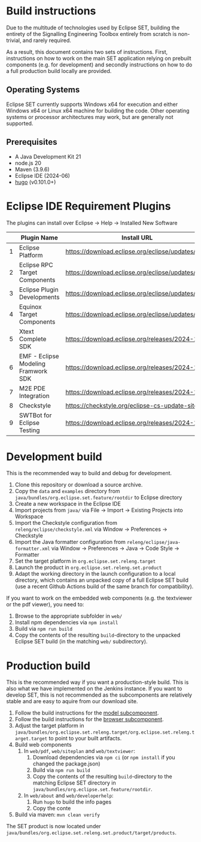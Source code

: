 # Build instructions

Due to the multitude of technologies used by Eclipse SET, building the entirety of the Signalling Engineering Toolbox entirely from scratch is non-trivial, and rarely required. 

As a result, this document contains two sets of instructions.
First, instructions on how to work on the main SET application relying on prebuilt components (e.g. for development) and secondly instructions on how to do a full production build locally are provided. 

## Operating Systems

Eclipse SET currently supports Windows x64 for execution and either Windows x64 or Linux x64 machine for building the code.
Other operating systems or processor architectures may work, but are generally not supported.

## Prerequisites

- A Java Development Kit 21
- node.js 20
- Maven (3.9.6) 
- Eclipse IDE (2024-06)
- [hugo](https://gohugo.io/) (v0.101.0+)

# Eclipse IDE Requirement Plugins
The plugins can install over Eclipse -> Help -> Installed New Software

||Plugin Name| Install URL|
|------|------|------|
1|Eclipse Platform | https://download.eclipse.org/eclipse/updates/4.32
2|Eclipse RPC Target Components | https://download.eclipse.org/eclipse/updates/4.32
3|Eclipse Plugin Developments | https://download.eclipse.org/eclipse/updates/4.32
4|Equinox Target Components | https://download.eclipse.org/eclipse/updates/4.32
5|Xtext Complete SDK | https://download.eclipse.org/releases/2024-12
6|EMF - Eclipse Modeling Framwork SDK | https://download.eclipse.org/releases/2024-12
7|M2E PDE Integration | https://download.eclipse.org/releases/2024-12
8|Checkstyle | https://checkstyle.org/eclipse-cs-update-site
9|SWTBot for Eclipse Testing | https://download.eclipse.org/releases/2024-12

# Development build

This is the recommended way to build and debug for development. 

1. Clone this repository or download a source archive.
2. Copy the `data` and `examples` directory from `java/bundles/org.eclipse.set.feature/rootdir` to Eclipse directory
3. Create a new workspace in the Eclipse IDE
4. Import projects from `java/` via File -> Import -> Existing Projects into Workspace
5. Import the Checkstyle configuration from `releng/eclipse/checkstyle.xml` via Window -> Preferences -> Checkstyle
6. Import the Java formatter configuration from `releng/eclipse/java-formatter.xml` via Window -> Preferences -> Java -> Code Style -> Formatter
7. Set the target platform in `org.eclipse.set.releng.target`
8. Launch the product in `org.eclipse.set.releng.set.product`
9. Adapt the working directory in the launch configuration to a local directory, which contains an unpacked copy of a full Eclipse SET build (use a recent Github Actions build of the same branch for compatibility). 

If you want to work on the embedded web components (e.g. the textviewer or the pdf viewer), you need to: 

1. Browse to the appropriate subfolder in `web/`
2. Install npm dependencies via `npm install`
3. Build via `npm run build`
4. Copy the contents of the resulting `build`-directory to the unpacked Eclipse SET build (in the matching `web/` subdirectory). 

# Production build

This is the recommended way if you want a production-style build. This is also what we have implemented on the Jenkins instance.
If you want to develop SET, this is not recommended as the subcomponents are relatively stable and are easy to aquire from our download site.

1. Follow the build instructions for the [model subcomponent](https://gitlab.eclipse.org/eclipse/set/model). 
3. Follow the build instructions for the [browser subcomponent](https://gitlab.eclipse.org/eclipse/set/browser).
4. Adjust the target platform in `java/bundles/org.eclipse.set.releng.target/org.eclipse.set.releng.target.target` to point to your built artifacts.
5. Build web components
    1. In `web/pdf`, `web/siteplan` and `web/textviewer`:
        1. Download dependencies via `npm ci` (or `npm install` if you changed the package.json)
        2. Build via `npm run build`
        4. Copy the contents of the resulting `build`-directory to the matching Eclipse SET directory in `java/bundles/org.eclipse.set.feature/rootdir`. 
    2. In `web/about` and `web/developerhelp`: 
        1. Run `hugo` to build the info pages
        2. Copy the conte
6. Build via maven: `mvn clean verify`

The SET product is now located under `java/bundles/org.eclipse.set.releng.set.product/target/products`. 
